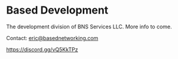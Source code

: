 # Based Development
The development division of BNS Services LLC.
More info to come.

Contact: eric@basednetworking.com

https://discord.gg/vQ5KkTPz
